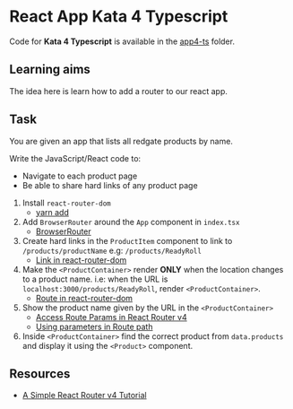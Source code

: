 # React App Kata 4 Typescript

Code for **Kata 4 Typescript** is available in the [app4-ts](app4-ts) folder.

## Learning aims

The idea here is learn how to add a router to our react app.

## Task

You are given an app that lists all redgate products by name.

Write the JavaScript/React code to:

* Navigate to each product page
* Be able to share hard links of any product page

1. Install `react-router-dom`
    * [yarn add](https://yarnpkg.com/lang/en/docs/cli/add/)
2. Add `BrowserRouter` around the `App` component in `index.tsx`
    * [BrowserRouter](https://github.com/ReactTraining/react-router/blob/master/packages/react-router-dom/docs/api/BrowserRouter.md)
3. Create hard links in the `ProductItem` component to link to `/products/productName` e.g: `/products/ReadyRoll`
    * [Link in react-router-dom](https://github.com/ReactTraining/react-router/blob/master/packages/react-router-dom/docs/api/Link.md)
4. Make the `<ProductContainer>` render **ONLY** when the location changes to a product name. i.e: when the URL is `localhost:3000/products/ReadyRoll`, render `<ProductContainer>`.
    * [Route in react-router-dom](https://github.com/ReactTraining/react-router/blob/master/packages/react-router/docs/api/Route.md)
5. Show the product name given by the URL in the `<ProductContainer>`
    * [Access Route Params in React Router v4](https://jaketrent.com/post/access-route-params-react-router-v4/)
    * [Using parameters in Route path](https://github.com/ReactTraining/react-router/blob/master/packages/react-router/docs/api/Route.md#component)
6. Inside `<ProductContainer>` find the correct product from `data.products` and display it using the `<Product>` component.

## Resources

* [A Simple React Router v4 Tutorial](https://medium.com/@pshrmn/a-simple-react-router-v4-tutorial-7f23ff27adf)